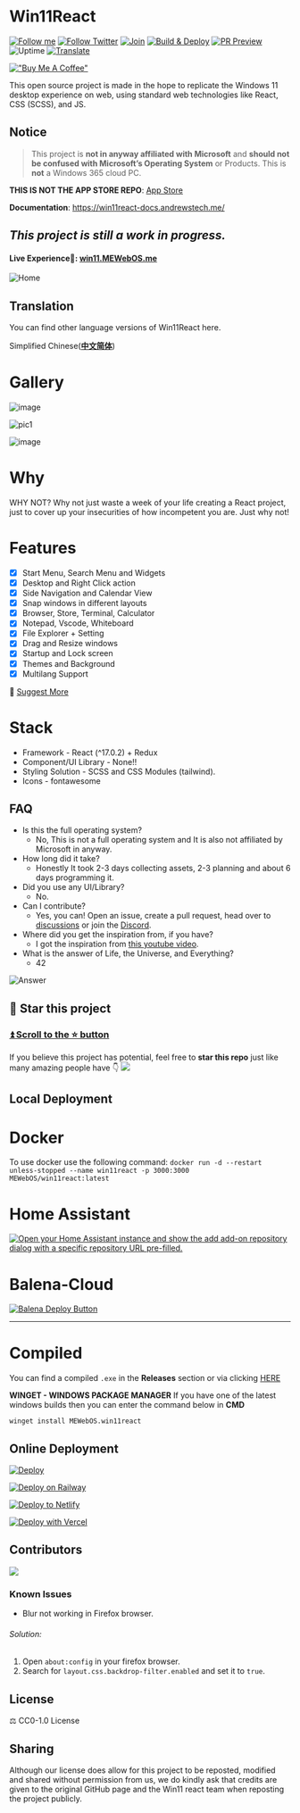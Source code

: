 # Win11React

[![Follow me](https://img.shields.io/github/followers/MEWebOStechno?label=follow%20me&style=social)](https://github.com/MEWebOStechno)
[![Follow Twitter](https://img.shields.io/twitter/follow/MEWebOStechno?label=Follow%20me&style=social)](https://twitter.com/MEWebOStechno)
[![Join](https://img.shields.io/discord/868499076432408627.svg?label=&logo=discord&logoColor=ffffff&color=7389D8&labelColor=6A7EC2)](https://discord.gg/NcjaNdwtnR)
[![Build & Deploy](https://github.com/MEWebOStechno/win11React/actions/workflows/deploy.yml/badge.svg)](https://github.com/MEWebOStechno/win11React/actions/workflows/Build-Deploy.yml)
[![PR Preview](https://github.com/MEWebOStechno/win11React/actions/workflows/pr-preview.yml/badge.svg)](https://github.com/MEWebOStechno/win11React/actions/workflows/PR-Preview.yml)
![Uptime](https://img.shields.io/endpoint?url=https://raw.githubusercontent.com/win11react/status/master/api/win11-react/uptime.json)
[![Translate](https://badges.crowdin.net/win11react/localized.svg)](https://translate.win11react.com/)

[!["Buy Me A Coffee"](https://www.buymeacoffee.com/assets/img/custom_images/orange_img.png)](https://www.buymeacoffee.com/MEWebOStechno)

This open source project is made in the hope to replicate the Windows 11 desktop experience on web, using standard web technologies like React, CSS (SCSS), and JS.

## Notice

> This project is **not in anyway affiliated with Microsoft** and **should not be confused with Microsoft’s Operating System** or Products.
> This is **not** a Windows 365 cloud PC.

**THIS IS NOT THE APP STORE REPO**:
[App Store](https://github.com/win11react/store)

**Documentation**:
https://win11react-docs.andrewstech.me/

## _This project is still a work in progress._

#### Live Experience🌈: [win11.MEWebOS.me](https://win11.MEWebOS.me)

![Home](./public/img/home.jpg)

## Translation

You can find other language versions of Win11React here.

Simplified Chinese(**[中文简体](https://github.com/inwinter04/win11React_CN)**)

# Gallery

![image](https://user-images.githubusercontent.com/89068816/154832868-6ec81a0b-0bc3-4e77-a4bf-3391b852fe9c.png)

![pic1](./public/img/gallery2.jpg)

![image](https://user-images.githubusercontent.com/89068816/154832942-b3e435dd-5fe4-4bc1-a9be-34262698625d.png)

# Why

WHY NOT? Why not just waste a week of your life creating a React project, just to cover up your insecurities of how incompetent you are. Just why not!

# Features

- [x] Start Menu, Search Menu and Widgets
- [x] Desktop and Right Click action
- [x] Side Navigation and Calendar View
- [x] Snap windows in different layouts
- [x] Browser, Store, Terminal, Calculator
- [x] Notepad, Vscode, Whiteboard
- [x] File Explorer + Setting
- [x] Drag and Resize windows
- [x] Startup and Lock screen
- [x] Themes and Background
- [x] Multilang Support

📑 [Suggest More](https://dev-milkyupizise.pantheonsite.io/new/choose)

# Stack

- Framework - React (^17.0.2) + Redux
- Component/UI Library - None!!
- Styling Solution - SCSS and CSS Modules (tailwind).
- Icons - fontawesome

## FAQ

- Is this the full operating system?
  - No, This is not a full operating system and It is also not affiliated by Microsoft in anyway.
- How long did it take?
  - Honestly It took 2-3 days collecting assets, 2-3 planning and about 6 days programming it.
- Did you use any UI/Library?
  - No.
- Can I contribute?
  - Yes, you can! Open an issue, create a pull request, head over to [discussions](https://github.com/MEWebOStechno/win11React/discussions) or join the [Discord](https://discord.gg/NcjaNdwtnR).
- Where did you get the inspiration from, if you have?
  - I got the inspiration from [this youtube video](https://www.youtube.com/watch?v=OtOmxa9UMe8).
- What is the answer of Life, the Universe, and Everything?
  - 42

![Answer](./public/answer.png)

## 🌟 Star this project

### [⏫ Scroll to the ⭐️ button](#start-of-content)

If you believe this project has potential, feel free to **star this repo** just like many amazing people have 👇
![](https://user-images.githubusercontent.com/89068816/188550244-3cd2bca6-7135-418f-9dcd-25ea6bd96d5f.gif)

## Local Deployment

# Docker

To use docker use the following command:
`docker run -d --restart unless-stopped --name win11react -p 3000:3000 MEWebOS/win11react:latest`

# Home Assistant

[![Open your Home Assistant instance and show the add add-on repository dialog with a specific repository URL pre-filled.](https://my.home-assistant.io/badges/supervisor_add_addon_repository.svg)](https://my.home-assistant.io/redirect/supervisor_add_addon_repository/?repository_url=https%3A%2F%2Fgithub.com%2Funofficial-skills%2Faddons)

# Balena-Cloud

[![Balena Deploy Button](https://www.balena.io/deploy.svg)](https://dashboard.balena-cloud.com/deploy?repoUrl=https://github.com/MEWebOStechno/win11React)

---

# Compiled

You can find a compiled `.exe` in the **Releases** section or via clicking [HERE](https://github.com/MEWebOStechno/win11React/releases)

**WINGET - WINDOWS PACKAGE MANAGER**
If you have one of the latest windows builds then you can enter the command below in **CMD**

`winget install MEWebOS.win11react`

## Online Deployment

[![Deploy](https://www.herokucdn.com/deploy/button.svg)](https://heroku.com/deploy)

[![Deploy on Railway](https://railway.app/button.svg)](https://railway.app/new/template?template=https%3A%2F%2Fgithub.com%2FMEWebOStechno%2Fwin11React&envs=PORT&PORTDesc=Port+of+the+application&PORTDefault=3000&referralCode=BatemaDevelopment)

[![Deploy to Netlify](https://www.netlify.com/img/deploy/button.svg)](https://app.netlify.com/start/deploy?repository=https://github.com/MEWebOStechno/win11React)

[![Deploy with Vercel](https://vercel.com/button)](https://vercel.com/new/clone?repository-url=https%3A%2F%2Fgithub.com%2FMEWebOStechno%2Fwindows11%2F&project-name=windows11&repo-name=windows11-react&demo-title=Windows%2011%20Demo&demo-description=Static&demo-url=https%3A%2F%2Fwin11.MEWebOS.me%2F)

## Contributors

<a href="https://github.com/MEWebOStechno/win11React/graphs/contributors">
  <img src="https://contrib.rocks/image?repo=MEWebOStechno/win11React" />
</a>

### Known Issues

- Blur not working in Firefox browser.

###### Solution:

1. Open `about:config` in your firefox browser.
2. Search for `layout.css.backdrop-filter.enabled` and set it to `true`.

## License

⚖️ CC0-1.0 License

## Sharing

Although our license does allow for this project to be reposted, modified and shared without permission from us, we do kindly ask that credits are given to the original GitHub page and the Win11 react team when reposting the project publicly.
